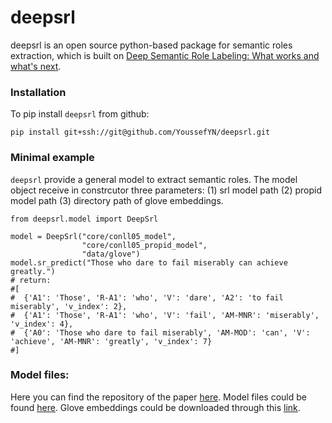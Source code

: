 # deepsrl
deepsrl is an open source python-based package for semantic roles extraction, which is built on [Deep Semantic Role Labeling: What works and what's next](https://kentonl.com/pub/hllz-acl.2017.pdf).

### Installation
To pip install `deepsrl` from github:
```
pip install git+ssh://git@github.com/YoussefYN/deepsrl.git
```

### Minimal example
`deepsrl` provide a general model to extract semantic roles.
The model object receive in constrcutor three parameters: 
(1) srl model path (2) propid model path (3) directory path of glove embeddings.
```
from deepsrl.model import DeepSrl

model = DeepSrl("core/conll05_model",
                "core/conll05_propid_model",
                "data/glove")
model.sr_predict("Those who dare to fail miserably can achieve greatly.")
# return:
#[
#  {'A1': 'Those', 'R-A1': 'who', 'V': 'dare', 'A2': 'to fail miserably', 'v_index': 2},
#  {'A1': 'Those', 'R-A1': 'who', 'V': 'fail', 'AM-MNR': 'miserably', 'v_index': 4}, 
#  {'A0': 'Those who dare to fail miserably', 'AM-MOD': 'can', 'V': 'achieve', 'AM-MNR': 'greatly', 'v_index': 7}
#]
```

### Model files:
Here you can find the repository of the paper [here](https://github.com/luheng/deep_srl).
Model files could be found [here](https://github.com/luheng/deep_srl/tree/master/resources).
Glove embeddings could be downloaded through this [link](http://nlp.stanford.edu/data/glove.6B.zip).